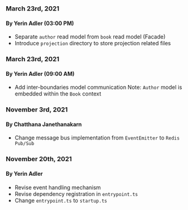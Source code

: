 ### March 23rd, 2021
#### By Yerin Adler (03:00 PM)
- Separate `author` read model from `book` read model (Facade)
- Introduce `projection` directory to store projection related files

### March 23rd, 2021
#### By Yerin Adler (09:00 AM)
- Add inter-boundaries model communication
Note: `Author` model is embedded within the `Book` context

### November 3rd, 2021
#### By Chatthana Janethanakarn
- Change message bus implementation from `EventEmitter` to `Redis Pub/Sub`
### November 20th, 2021
#### By Yerin Adler
- Revise event handling mechanism
- Revise dependency registration in `entrypoint.ts`
- Change `entrypoint.ts` to `startup.ts`


